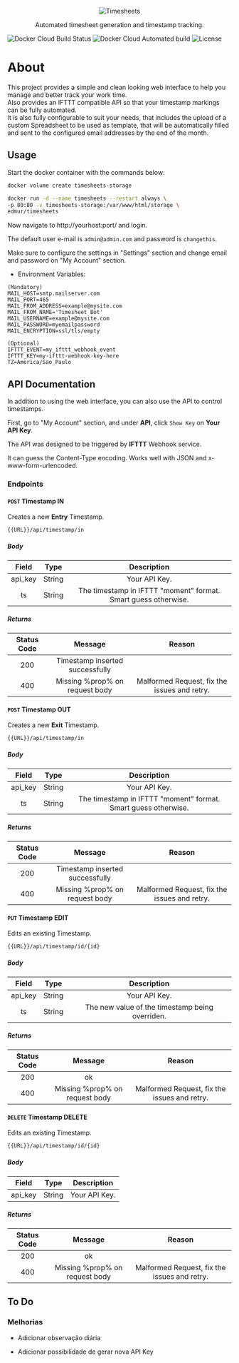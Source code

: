<p align="center">
    <img src="https://imgplaceholder.com/400x80/transparent?text=Timesheets&font-size=60&font-family=Quicksand_Bold" alt="Timesheets">
</p>
<p align="center">
    Automated timesheet generation and timestamp tracking.
</p>

![Docker Cloud Build Status](https://img.shields.io/docker/cloud/build/edmur/timesheets.svg)
![Docker Cloud Automated build](https://img.shields.io/docker/cloud/automated/edmur/timesheets.svg)
![License](https://img.shields.io/github/license/rumd3x/timesheets.svg)

# About

This project provides a simple and clean looking web interface to help you manage and better track your work time.
<br>
Also provides an IFTTT compatible API so that your timestamp markings can be fully automated.
<br>
It is also fully configurable to suit your needs, that includes the upload of a custom Spreadsheet to be used as template, that will be automatically filled and sent to the configured email addresses by the end of the month.

## Usage

Start the docker container with the commands below:

```bash
docker volume create timesheets-storage

docker run -d --name timesheets --restart always \
-p 80:80 -v timesheets-storage:/var/www/html/storage \
edmur/timesheets
```

Now navigate to http://yourhost:port/ and login.

The default user e-mail is `admin@admin.com` and password is `changethis`.

Make sure to configure the settings in "Settings" section and change email and password on "My Account" section.

- Environment Variables:

```env
(Mandatory)
MAIL_HOST=smtp.mailserver.com
MAIL_PORT=465
MAIL_FROM_ADDRESS=example@mysite.com
MAIL_FROM_NAME='Timesheet Bot'
MAIL_USERNAME=example@mysite.com
MAIL_PASSWORD=myemailpassword
MAIL_ENCRYPTION=ssl/tls/empty

(Optional)
IFTTT_EVENT=my_ifttt_webhook_event
IFTTT_KEY=my-ifttt-webhook-key-here
TZ=America/Sao_Paulo
```

## API Documentation

In addition to using the web interface, you can also use the API to control timestamps.

First, go to "My Account" section, and under **API**, click `Show Key` on **Your API Key**.

The API was designed to be triggered by **IFTTT** Webhook service.

It can guess the Content-Type encoding. Works well with JSON and x-www-form-urlencoded.

### Endpoints

#### `POST` Timestamp IN

Creates a new **Entry** Timestamp.

```bash
{{URL}}/api/timestamp/in
```

##### Body

|  Field  |  Type  |                           Description                          |
| :-----: | :----: | :------------------------------------------------------------: |
| api_key | String | Your API Key.                                                  |
|   ts    | String | The timestamp in IFTTT "moment" format. Smart guess otherwise. |

##### Returns

|  Status Code  |            Message              |                           Reason                               |
| :-----------: | :-----------------------------: | :------------------------------------------------------------: |
|     200       | Timestamp inserted successfully |                                                                |
|     400       | Missing %prop% on request body  | Malformed Request, fix the issues and retry.                   |

#### `POST` Timestamp OUT

Creates a new **Exit** Timestamp.

```bash
{{URL}}/api/timestamp/in
```

##### Body

|  Field  |  Type  |                           Description                          |
| :-----: | :----: | :------------------------------------------------------------: |
| api_key | String | Your API Key.                                                  |
|   ts    | String | The timestamp in IFTTT "moment" format. Smart guess otherwise. |

##### Returns

|  Status Code  |            Message              |                           Reason                               |
| :-----------: | :-----------------------------: | :------------------------------------------------------------: |
|     200       | Timestamp inserted successfully |                                                                |
|     400       | Missing %prop% on request body  | Malformed Request, fix the issues and retry.                   |

#### `PUT` Timestamp EDIT

Edits an existing Timestamp.

```bash
{{URL}}/api/timestamp/id/{id}
```

##### Body

|  Field  |  Type  |                           Description                          |
| :-----: | :----: | :------------------------------------------------------------: |
| api_key | String | Your API Key.                                                  |
|   ts    | String | The new value of the timestamp being overriden.                |

##### Returns

|  Status Code  |            Message              |                           Reason                               |
| :-----------: | :-----------------------------: | :------------------------------------------------------------: |
|     200       | ok                              |                                                                |
|     400       | Missing %prop% on request body  | Malformed Request, fix the issues and retry.                   |

#### `DELETE` Timestamp DELETE

Edits an existing Timestamp.

```bash
{{URL}}/api/timestamp/id/{id}
```

##### Body

|  Field  |  Type  |                           Description                          |
| :-----: | :----: | :------------------------------------------------------------: |
| api_key | String | Your API Key.                                                  |

##### Returns

|  Status Code  |            Message              |                           Reason                               |
| :-----------: | :-----------------------------: | :------------------------------------------------------------: |
|     200       | ok                              |                                                                |
|     400       | Missing %prop% on request body  | Malformed Request, fix the issues and retry.                   |

## To Do

### Melhorias

- Adicionar observação diária

- Adicionar possibilidade de gerar nova API Key
